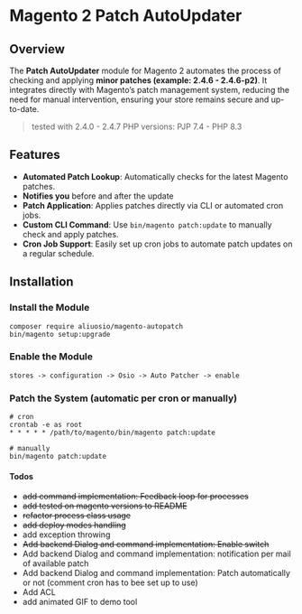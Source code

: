 # Magento 2 Patch AutoUpdater

## Overview

The **Patch AutoUpdater** module for Magento 2 automates the process of checking and applying **minor patches (example: 2.4.6 - 2.4.6-p2)**. It integrates directly with Magento’s patch management system, reducing the need for manual intervention, ensuring your store remains secure and up-to-date.
> tested with 2.4.0 - 2.4.7 
> PHP versions: PJP 7.4 - PHP 8.3

## Features

- **Automated Patch Lookup**: Automatically checks for the latest Magento patches.
- **Notifies you** before and after the update
- **Patch Application**: Applies patches directly via CLI or automated cron jobs.
- **Custom CLI Command**: Use `bin/magento patch:update` to manually check and apply patches.
- **Cron Job Support**: Easily set up cron jobs to automate patch updates on a regular schedule.

## Installation

### Install the Module
    composer require aliuosio/magento-autopatch
    bin/magento setup:upgrade

### Enable the Module
    stores -> configuration -> Osio -> Auto Patcher -> enable

### Patch the System (automatic per cron or manually)
    # cron
    crontab -e as root
    * * * * * /path/to/magento/bin/magento patch:update

    # manually
    bin/magento patch:update



#### Todos
* ~~add command implementation: Feedback loop for processes~~
* ~~add tested on magento versions to README~~
* ~~refactor process class usage~~
* ~~add deploy modes handling~~
* add exception throwing
* ~~Add backend Dialog and command implementation: Enable switch~~
* Add backend Dialog and command implementation: notification per mail of available patch
* Add backend Dialog and command implementation: Patch automatically or not (comment cron has to bee set up to use)
* Add ACL
* add animated GIF to demo tool
